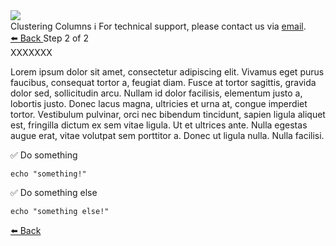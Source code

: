 <!-- TOP -->
<div class="top">
  <img class="scenario-academy-logo" src="https://datastax-academy.github.io/katapod-shared-assets/images/ds-academy-2023.svg" />
  <div class="scenario-title-section">
    <span class="scenario-title">Clustering Columns</span>
    <span class="scenario-subtitle">ℹ️ For technical support, please contact us via <a href="mailto:academy@datastax.com">email</a>.</span>
  </div>
</div>

<!-- NAVIGATION -->
<div id="navigation-bottom" class="navigation-bottom">
 <a href='command:katapod.loadPage?[{"step":"step1"}]'
   class="btn btn-dark navigation-bottom-left">⬅️ Back
 </a>
<span class="step-count"> Step 2 of 2</span>
</div>

<!-- CONTENT -->

<div class="step-title">XXXXXXX</div>

Lorem ipsum dolor sit amet, consectetur adipiscing elit. Vivamus eget purus faucibus, consequat tortor a, feugiat diam. Fusce at tortor sagittis, gravida dolor sed, sollicitudin arcu. Nullam id dolor facilisis, elementum justo a, lobortis justo. Donec lacus magna, ultricies et urna at, congue imperdiet tortor. Vestibulum pulvinar, orci nec bibendum tincidunt, sapien ligula aliquet est, fringilla dictum ex sem vitae ligula. Ut et ultrices ante. Nulla egestas augue erat, vitae volutpat sem porttitor a. Donec ut ligula nulla. Nulla facilisi.

✅ Do something
```
echo "something!"
```

✅ Do something else
```
echo "something else!"
```

<!-- NAVIGATION -->
<div id="navigation-bottom" class="navigation-bottom">
 <a href='command:katapod.loadPage?[{"step":"step1"}]'
   class="btn btn-dark navigation-bottom-left">⬅️ Back
 </a>
</div>